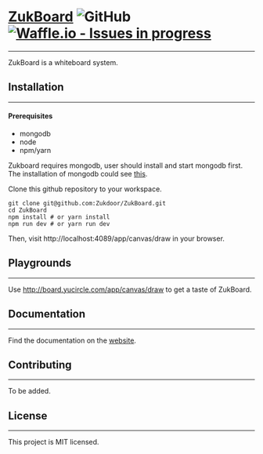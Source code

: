 # [ZukBoard](https://zukboard.now.sh/) ![GitHub](https://img.shields.io/github/license/mashape/apistatus.svg) [![Waffle.io - Issues in progress](https://badge.waffle.io/Zukdoor/ZukBoard.png?label=in%20progress&title=In%20Progress)](http://waffle.io/Zukdoor/ZukBoard)

---

ZukBoard is a whiteboard system.

## Installation

---

#### Prerequisites

+ mongodb
+ node
+ npm/yarn

Zukboard requires mongodb, user should install and start mongodb first. The installation of mongodb could see [this](https://www.mongodb.com/download-center?jmp=docs#production).

Clone this github repository to your workspace. 

```shell
git clone git@github.com:Zukdoor/ZukBoard.git
cd ZukBoard
npm install # or yarn install
npm run dev # or yarn run dev
```
Then, visit http://localhost:4089/app/canvas/draw in your browser.

## Playgrounds

---

Use http://board.yucircle.com/app/canvas/draw to get a taste of ZukBoard.

## Documentation

---

Find the documentation on the [website](https://zukboard.now.sh/).

## Contributing

---

To be added.

## License

---

This project is MIT licensed.

